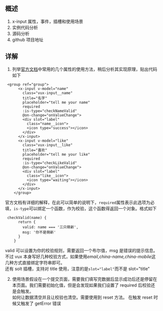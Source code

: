 ## 概述

1.  x-input 属性，事件，插槽和使用场景
2.  实例代码分析
3.  源码分析
4.  github 项目地址

## 详解

1.  列举[官方文档](https://doc.vux.li/zh-CN/components/icon.html)中常用的几个属性的使用方法，稍后分析其实现原理，贴出代码如下

```
 <group ref="group">
      <x-input v-model="name"
        class="vux-input__name"
        title="名字"
        placeholder="tell me your name"
        required
        :is-type="checkNameValid"
        @on-change="onValueChange">
        <div slot="label"
          class="name__icon">
          <icon type="success"></icon>
        </div>
      </x-input>
      <x-input v-model="like"
        class="vux-input__like"
        title="喜欢"
        placeholder="tell me your like"
        required
        :is-type="checkLikeValid"
        @on-change="onValueChange">
        <div slot="label"
          class="like__icon">
          <icon type="waiting"></icon>
        </div>
      </x-input>
    </group>
```

官方文档有详细的解释，在此可以简单的说明下，`required`属性表示此选项为必填，`is-type`可以绑定一个函数，作为校验，这个函数得返回一个对象。格式如下

```
 checkValid(name) {
      return {
        valid: name === '三只萌新',
        msg: '你不是萌新'
      }
    }
```

valid 可以设置为你的校验规则，需要返回一个布尔值，msg 是错误的提示信息。  
不过 vux 本身写好几种校验方式，如果使用*email,china-name,china-mobile*这几种方式直接绑定字符串即可。  
还有 solt 插槽，支持对 title 使用，注意的是`slot="label"`而不是 slot="title"

2.  使用场景假设在一个提交页面，需要我们填写完数据后显示成功后还是停留在本页面。我们需要初始化值，但是会发现如果我们设置了 required 后校验还是会触发。  
    如何让数据清空并且让校验也清空。需要使用到 reset 方法。
    在触发 reset 时候又触发了 getError 错误
